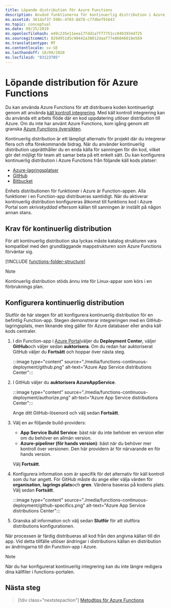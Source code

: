 ```yaml
---
title: Löpande distribution för Azure Functions
description: Använd funktionerna för kontinuerlig distribution i Azure App Service för att publicera dina funktioner.
ms.assetid: 361daf37-598c-4703-8d78-c77dbef91643
ms.topic: conceptual
ms.date: 09/25/2019
ms.openlocfilehash: e49c235e11eea17fdd1a7ff7751cc0493934d725
ms.sourcegitcommit: 829d951d5c90442a38012daaf77e86046018e5b9
ms.translationtype: MT
ms.contentlocale: sv-SE
ms.lasthandoff: 10/09/2020
ms.locfileid: "83123705"
---
```

# <a name="continuous-deployment-for-azure-functions"></a>Löpande distribution för Azure Functions

Du kan använda Azure Functions för att distribuera koden kontinuerligt genom att använda [käll kontroll integrering](functions-deployment-technologies.md#source-control). Med käll kontroll integrering kan du använda ett arbets flöde där en kod uppdatering utlöser distribution till Azure. Om du inte har använt Azure Functions, kom igång genom att granska [Azure Functions översikten](functions-overview.md).

Kontinuerlig distribution är ett lämpligt alternativ för projekt där du integrerar flera och ofta förekommande bidrag. När du använder kontinuerlig distribution upprätthåller du en enda källa för sanningen för din kod, vilket gör det möjligt för team att samar beta på ett enkelt sätt. Du kan konfigurera kontinuerlig distribution i Azure Functions från följande käll kods platser:

* [Azure-lagringsplatser](https://azure.microsoft.com/services/devops/repos/)
* [GitHub](https://github.com)
* [Bitbucket](https://bitbucket.org/)

Enhets distributionen för funktioner i Azure är Function-appen. Alla funktioner i en Function-app distribueras samtidigt. När du aktiverar kontinuerlig distribution konfigureras åtkomst till funktions kod i Azure Portal som *skrivskyddad* eftersom källan till sanningen är inställt på någon annan stans.

## <a name="requirements-for-continuous-deployment"></a>Krav för kontinuerlig distribution

För att kontinuerlig distribution ska lyckas måste katalog strukturen vara kompatibel med den grundläggande mappstrukturen som Azure Functions förväntar sig.

[!INCLUDE [functions-folder-structure](../../includes/functions-folder-structure.md)]

>[!NOTE]  
> Kontinuerlig distribution stöds ännu inte för Linux-appar som körs i en förbruknings plan. 

## <a name="set-up-continuous-deployment"></a><a name="credentials"></a>Konfigurera kontinuerlig distribution

Slutför de här stegen för att konfigurera kontinuerlig distribution för en befintlig Function-app. Stegen demonstrerar integreringen med en GitHub-lagringsplats, men liknande steg gäller för Azure databaser eller andra käll kods centraler.

1. I din Function-app i [Azure Portal](https://portal.azure.com)väljer du **Deployment Center**, väljer **GitHub**och väljer sedan **auktorisera**. Om du redan har auktoriserat GitHub väljer du **Fortsätt** och hoppar över nästa steg. 

    :::image type="content" source="./media/functions-continuous-deployment/github.png" alt-text="Azure App Service distributions Center":::

3. I GitHub väljer du **auktorisera AzureAppService**.

    :::image type="content" source="./media/functions-continuous-deployment/authorize.png" alt-text="Azure App Service distributions Center":::

    Ange ditt GitHub-lösenord och välj sedan **Fortsätt**.

4. Välj en av följande build-providers:

    * **App Service Build Service**: bäst när du inte behöver en version eller om du behöver en allmän version.
    * **Azure-pipeliner (för hands version)**: bäst när du behöver mer kontroll över versionen. Den här providern är för närvarande en för hands version.

    Välj **Fortsätt**.

5. Konfigurera information som är specifik för det alternativ för käll kontroll som du har angett. För GitHub måste du ange eller välja värden för **organisation**, **lagrings plats**och **gren**. Värdena baseras på kodens plats. Välj sedan **Fortsätt**.

    :::image type="content" source="./media/functions-continuous-deployment/github-specifics.png" alt-text="Azure App Service distributions Center":::

6. Granska all information och välj sedan **Slutför** för att slutföra distributions konfigurationen.

När processen är färdig distribueras all kod från den angivna källan till din app. Vid detta tillfälle utlöser ändringar i distributions källan en distribution av ändringarna till din Function-app i Azure.

> [!NOTE]
> När du har konfigurerat kontinuerlig integrering kan du inte längre redigera dina källfiler i functions-portalen.

## <a name="next-steps"></a>Nästa steg

> [!div class="nextstepaction"]
> [Metodtips för Azure Functions](functions-best-practices.md)
